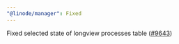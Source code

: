 ```yaml
---
"@linode/manager": Fixed
---
```


Fixed selected state of longview processes table ([#9643](https://github.com/linode/manager/pull/9643))
